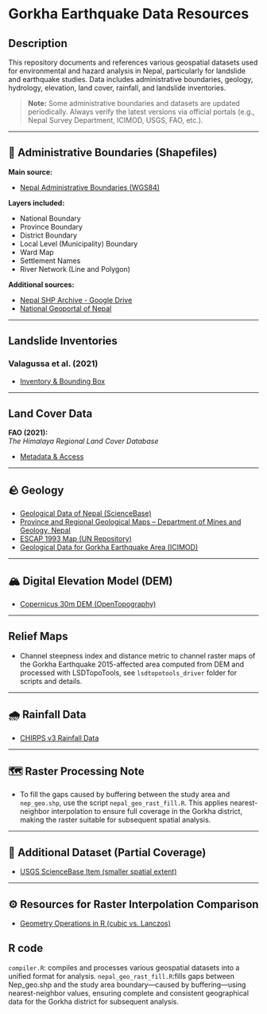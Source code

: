 # Gorkha Earthquake Data Resources

## Description


This repository documents and references various geospatial datasets used for environmental and hazard analysis in Nepal, particularly for landslide and earthquake studies. Data includes administrative boundaries, geology, hydrology, elevation, land cover, rainfall, and landslide inventories.

> **Note:** Some administrative boundaries and datasets are updated periodically. Always verify the latest versions via official portals (e.g., Nepal Survey Department, ICIMOD, USGS, FAO, etc.).

---

## 📁 Administrative Boundaries (Shapefiles)

**Main source:**  
- [Nepal Administrative Boundaries (WGS84)](https://download.hermes.com.np/nepal-administrative-boundary-wgs/)

**Layers included:**
- National Boundary
- Province Boundary
- District Boundary
- Local Level (Municipality) Boundary
- Ward Map
- Settlement Names
- River Network (Line and Polygon)

**Additional sources:**
- [Nepal SHP Archive - Google Drive](https://sites.google.com/view/maze215/Maps/Nepal-Shp)
- [National Geoportal of Nepal](https://nationalgeoportal.gov.np/#/dataset)

---

## Landslide Inventories

### Valagussa et al. (2021)
- [Inventory & Bounding Box](https://www.sciencebase.gov/catalog/item/61f040e1d34e8b818adc3251)

---

## Land Cover Data

**FAO (2021):**  
_The Himalaya Regional Land Cover Database_  
- [Metadata & Access](https://data.apps.fao.org/map/catalog/srv/eng/catalog.search#/metadata/46d3c2ef-72c3-4f96-8e32-40723cd1847b)  

---

## 🪨 Geology

- [Geological Data of Nepal (ScienceBase)](https://www.sciencebase.gov/catalog/item/60c3b89fd34e86b93897ef19)
- [Province and Regional Geological Maps – Department of Mines and Geology, Nepal](https://dmgnepal.gov.np/en/resources/province-and-regional-geological-maps-6665)
- [ESCAP 1993 Map (UN Repository)](https://repository.unescap.org/handle/20.500.12870/4866)
- [Geological Data for Gorkha Earthquake Area (ICIMOD)](https://rds.icimod.org/Home/DataDetail?metadataId=24676&searchlist=True)

---

## 🏔️ Digital Elevation Model (DEM)

- [Copernicus 30m DEM (OpenTopography)](https://opentopography.org/news/updated-copernicus-30m-DEM-available)

---

## Relief Maps

- Channel steepness index and distance metric to channel raster maps of the Gorkha Earthquake 2015-affected area computed from DEM and processed with LSDTopoTools, see `lsdtopotools_driver` folder for scripts and details.

---

## 🌧️ Rainfall Data

- [CHIRPS v3 Rainfall Data](https://www.chc.ucsb.edu/data/chirps3)

---

## 🗺️ Raster Processing Note

- To fill the gaps caused by buffering between the study area and `nep_geo.shp`, use the script `nepal_geo_rast_fill.R`. This applies nearest-neighbor interpolation to ensure full coverage in the Gorkha district, making the raster suitable for subsequent spatial analysis.

---

## 📌 Additional Dataset (Partial Coverage)

- [USGS ScienceBase Item (smaller spatial extent)](https://www.sciencebase.gov/catalog/item/582c74fbe4b04d580bd377e8)

---

## ⚙️ Resources for Raster Interpolation Comparison

- [Geometry Operations in R (cubic vs. Lanczos)](https://r.geocompx.org/geometry-operations)

## R code
`compiler.R`: compiles and processes various geospatial datasets into a unified format for analysis.
`nepal_geo_rast_fill.R`:fills gaps between Nep_geo.shp and the study area boundary—caused by buffering—using nearest-neighbor values, ensuring complete and consistent geographical data for the Gorkha district for subsequent analysis.